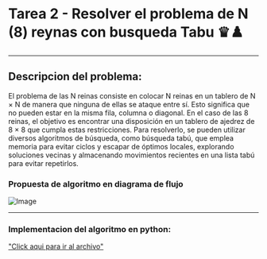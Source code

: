 # Tarea 2 - Resolver el problema de N (8) reynas con busqueda Tabu ♛♟️
***

## Descripcion del problema:
El problema de las N reinas consiste en colocar N reinas en un tablero de N × N de manera que ninguna de ellas se ataque entre sí. Esto significa que no pueden estar en la misma fila, columna o diagonal. En el caso de las 8 reinas, el objetivo es encontrar una disposición en un tablero de ajedrez de 8 × 8 que cumpla estas restricciones. Para resolverlo, se pueden utilizar diversos algoritmos de búsqueda, como búsqueda tabú, que emplea memoria para evitar ciclos y escapar de óptimos locales, explorando soluciones vecinas y almacenando movimientos recientes en una lista tabú para evitar repetirlos.


### Propuesta de algoritmo en diagrama de flujo
![Image](https://github.com/user-attachments/assets/61333f11-d6ee-4ba0-a53b-11285b2250d7)
***

### Implementacion del algoritmo en python:
["Click aqui para ir al archivo"](https://github.com/jesusBarrazaCastro/itc_topicos_ia/blob/main/UNIDAD%202/TAREA%202/NReinasTabu.py)
